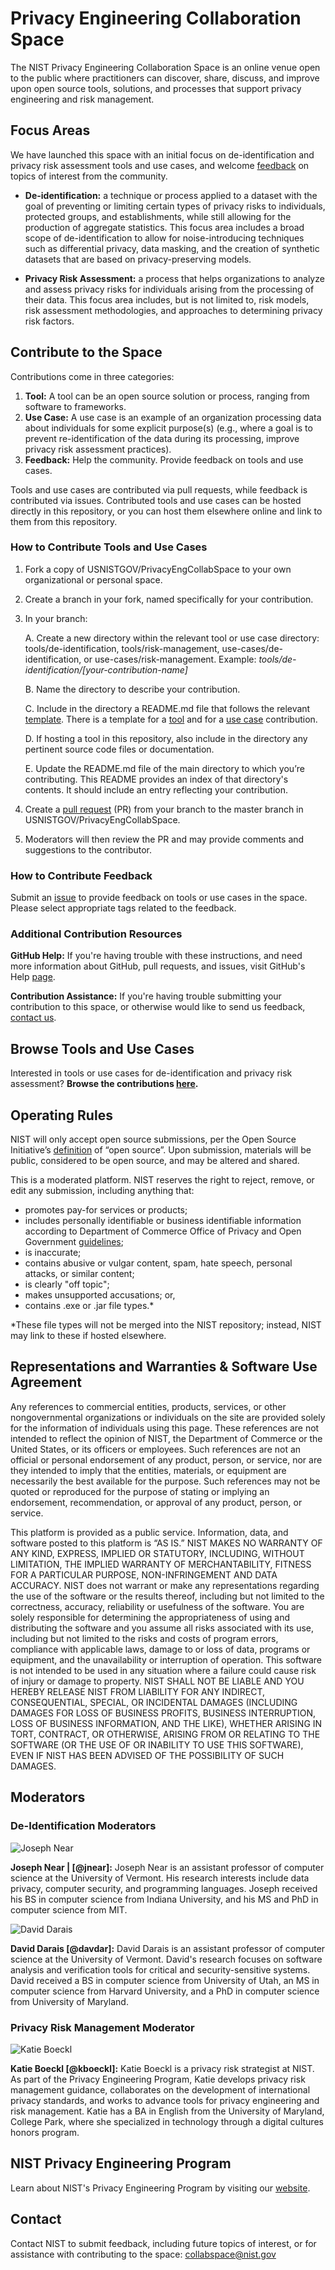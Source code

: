 # Privacy Engineering Collaboration Space
The NIST Privacy Engineering Collaboration Space is an online venue open to the public where practitioners can discover, share, discuss, and improve upon open source tools, solutions, and processes that support privacy engineering and risk management.

## Focus Areas
We have launched this space with an initial focus on de-identification and privacy risk assessment tools and use cases, and welcome [feedback](mailto:collabspace@nist.gov) on topics of interest from the community. 

* **De-identification:** a technique or process applied to a dataset with the goal of preventing or limiting certain types of privacy risks to individuals, protected groups, and establishments, while still allowing for the production of aggregate statistics. This focus area includes a broad scope of de-identification to allow for noise-introducing techniques such as differential privacy, data masking, and the creation of synthetic datasets that are based on privacy-preserving models.

* **Privacy Risk Assessment:** a process that helps organizations to analyze and assess privacy risks for individuals arising from the processing of their data. This focus area includes, but is not limited to, risk models, risk assessment methodologies, and approaches to determining privacy risk factors. 

## Contribute to the Space 

Contributions come in three categories:

1. **Tool:** A tool can be an open source solution or process, ranging from software to frameworks. 
2. **Use Case:** A use case is an example of an organization processing data about individuals for some explicit purpose(s) (e.g., where a goal is to prevent re-identification of the data during its processing, improve privacy risk assessment practices).
3. **Feedback:** Help the community. Provide feedback on tools and use cases.

Tools and use cases are contributed via pull requests, while feedback is contributed via issues. Contributed tools and use cases can be hosted directly in this repository, or you can host them elsewhere online and link to them from this repository.

### How to Contribute Tools and Use Cases

1. Fork a copy of USNISTGOV/PrivacyEngCollabSpace to your own organizational or personal space. 

2. Create a branch in your fork, named specifically for your contribution. 

3. In your branch: 

	A. Create a new directory within the relevant tool or use case directory: tools/de-identification, tools/risk-management, use-cases/de-identification, or use-cases/risk-management. Example: *tools/de-identification/[your-contribution-name]*

	B. Name the directory to describe your contribution. 

	C. Include in the directory a README.md file that follows the relevant [template](https://github.com/usnistgov/PrivacyEngCollabSpace/tree/master/templates). There is a template for a [tool](https://github.com/usnistgov/PrivacyEngCollabSpace/tree/master/templates/tool-template.md) and for a [use case](https://github.com/usnistgov/PrivacyEngCollabSpace/tree/master/templates/use-case-template.md) contribution.

	D. If hosting a tool in this repository, also include in the directory any pertinent source code files or documentation. 

	E. Update the README.md file of the main directory to which you’re contributing. This README provides an index of that directory's contents. It should include an entry reflecting your contribution. 

5. Create a [pull request](https://github.com/usnistgov/PrivacyEngCollabSpace/pull/new/master) (PR) from your branch to the master branch in USNISTGOV/PrivacyEngCollabSpace. 

6. Moderators will then review the PR and may provide comments and suggestions to the contributor. 

### How to Contribute Feedback 

Submit an [issue](https://github.com/usnistgov/PrivacyEngCollabSpace/issues/new) to provide feedback on tools or use cases in the space. Please select appropriate tags related to the feedback. 

### Additional Contribution Resources

**GitHub Help:** If you're having trouble with these instructions, and need more information about GitHub, pull requests, and issues, visit GitHub's Help [page](https://help.github.com/categories/collaborating-with-issues-and-pull-requests/). 

**Contribution Assistance:** If you're having trouble submitting your contribution to this space, or otherwise would like to send us feedback, [contact us](mailto:collabspace@nist.gov). 

## Browse Tools and Use Cases

Interested in tools or use cases for de-identification and privacy risk assessment? **Browse the contributions [here](https://www.nist.gov/itl/applied-cybersecurity/privacy-engineering/collaboration-space/browse).**

## Operating Rules 

NIST will only accept open source submissions, per the Open Source Initiative’s [definition](https://opensource.org/osd) of “open source”. Upon submission, materials will be public, considered to be open source, and may be altered and shared. 

This is a moderated platform. NIST reserves the right to reject, remove, or edit any submission, including anything that: 

* promotes pay-for services or products;  
* includes personally identifiable or business identifiable information according to Department of Commerce Office of Privacy and Open Government [guidelines](http://www.osec.doc.gov/opog/privacy/PII_BII.html); 
* is inaccurate;  
* contains abusive or vulgar content, spam, hate speech, personal attacks, or similar content;
* is clearly "off topic"; 
* makes unsupported accusations; or, 
* contains .exe or .jar file types.* 

*These file types will not be merged into the NIST repository; instead, NIST may link to these if hosted elsewhere. 

## Representations and Warranties & Software Use Agreement 

Any references to commercial entities, products, services, or other nongovernmental organizations or individuals on the site are provided solely for the information of individuals using this page. These references are not intended to reflect the opinion of NIST, the Department of Commerce or the United States, or its officers or employees. Such references are not an official or personal endorsement of any product, person, or service, nor are they intended to imply that the entities, materials, or equipment are necessarily the best available for the purpose. Such references may not be quoted or reproduced for the purpose of stating or implying an endorsement, recommendation, or approval of any product, person, or service. 

This platform is provided as a public service. Information, data, and software posted to this platform is “AS IS.” NIST MAKES NO WARRANTY OF ANY KIND, EXPRESS, IMPLIED OR STATUTORY, INCLUDING, WITHOUT LIMITATION, THE IMPLIED WARRANTY OF MERCHANTABILITY, FITNESS FOR A PARTICULAR PURPOSE, NON-INFRINGEMENT AND DATA ACCURACY. NIST does not warrant or make any representations regarding the use of the software or the results thereof, including but not limited to the correctness, accuracy, reliability or usefulness of the software. You are solely responsible for determining the appropriateness of using and distributing the software and you assume all risks associated with its use, including but not limited to the risks and costs of program errors, compliance with applicable laws, damage to or loss of data, programs or equipment, and the unavailability or interruption of operation. This software is not intended to be used in any situation where a failure could cause risk of injury or damage to property. NIST SHALL NOT BE LIABLE AND YOU HEREBY RELEASE NIST FROM LIABILITY FOR ANY INDIRECT, CONSEQUENTIAL, SPECIAL, OR INCIDENTAL DAMAGES (INCLUDING DAMAGES FOR LOSS OF BUSINESS PROFITS, BUSINESS INTERRUPTION, LOSS OF BUSINESS INFORMATION, AND THE LIKE), WHETHER ARISING IN TORT, CONTRACT, OR OTHERWISE, ARISING FROM OR RELATING TO THE SOFTWARE (OR THE USE OF OR INABILITY TO USE THIS SOFTWARE), EVEN IF NIST HAS BEEN ADVISED OF THE POSSIBILITY OF SUCH DAMAGES.

## Moderators 

### De-Identification Moderators

![Joseph Near](https://github.com/usnistgov/PrivacyEngCollabSpace/blob/master/assets/joseph-near.jpg)

**Joseph Near | [@jnear]:** Joseph Near is an assistant professor of computer science at the University of Vermont. His research interests include data privacy, computer security, and programming languages. Joseph received his BS in computer science from Indiana University, and his MS and PhD in computer science from MIT.

![David Darais](https://github.com/usnistgov/PrivacyEngCollabSpace/blob/master/assets/david-darais.jpg)

**David Darais [@davdar]:** David Darais is an assistant professor of computer science at the University of Vermont. David's research focuses on software analysis and verification tools for critical and security-sensitive systems. David received a BS in computer science from University of Utah, an MS in computer science from Harvard University, and a PhD in computer science from University of Maryland.

### Privacy Risk Management Moderator

![Katie Boeckl](https://github.com/usnistgov/PrivacyEngCollabSpace/blob/master/assets/katie-boeckl.jpg)

**Katie Boeckl [@kboeckl]:** Katie Boeckl is a privacy risk strategist at NIST. As part of the Privacy Engineering Program, Katie develops privacy risk management guidance, collaborates on the development of international privacy standards, and works to advance tools for privacy engineering and risk management. Katie has a BA in English from the University of Maryland, College Park, where she specialized in technology through a digital cultures honors program.

## NIST Privacy Engineering Program
Learn about NIST's Privacy Engineering Program by visiting our [website](https://www.nist.gov/itl/applied-cybersecurity/privacy-engineering).

## Contact 

Contact NIST to submit feedback, including future topics of interest, or for assistance with contributing to the space: [collabspace@nist.gov](mailto:collabspace@nist.gov)
